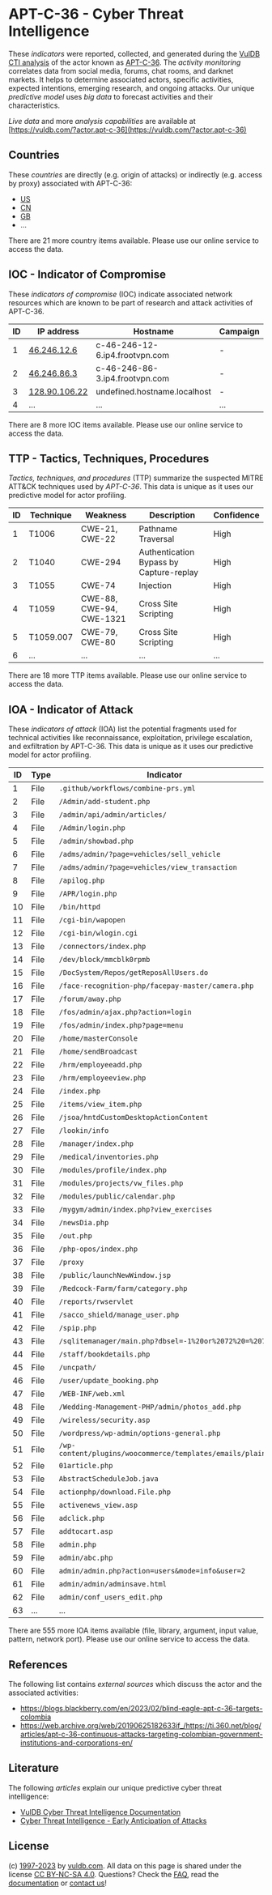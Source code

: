 # APT-C-36 - Cyber Threat Intelligence

These _indicators_ were reported, collected, and generated during the [VulDB CTI analysis](https://vuldb.com/?kb.cti) of the actor known as [APT-C-36](https://vuldb.com/?actor.apt-c-36). The _activity monitoring_ correlates data from social media, forums, chat rooms, and darknet markets. It helps to determine associated actors, specific activities, expected intentions, emerging research, and ongoing attacks. Our unique _predictive model_ uses _big data_ to forecast activities and their characteristics.

_Live data_ and more _analysis capabilities_ are available at [https://vuldb.com/?actor.apt-c-36](https://vuldb.com/?actor.apt-c-36)

## Countries

These _countries_ are directly (e.g. origin of attacks) or indirectly (e.g. access by proxy) associated with APT-C-36:

* [US](https://vuldb.com/?country.us)
* [CN](https://vuldb.com/?country.cn)
* [GB](https://vuldb.com/?country.gb)
* ...

There are 21 more country items available. Please use our online service to access the data.

## IOC - Indicator of Compromise

These _indicators of compromise_ (IOC) indicate associated network resources which are known to be part of research and attack activities of APT-C-36.

ID | IP address | Hostname | Campaign | Confidence
-- | ---------- | -------- | -------- | ----------
1 | [46.246.12.6](https://vuldb.com/?ip.46.246.12.6) | c-46-246-12-6.ip4.frootvpn.com | - | High
2 | [46.246.86.3](https://vuldb.com/?ip.46.246.86.3) | c-46-246-86-3.ip4.frootvpn.com | - | High
3 | [128.90.106.22](https://vuldb.com/?ip.128.90.106.22) | undefined.hostname.localhost | - | High
4 | ... | ... | ... | ...

There are 8 more IOC items available. Please use our online service to access the data.

## TTP - Tactics, Techniques, Procedures

_Tactics, techniques, and procedures_ (TTP) summarize the suspected MITRE ATT&CK techniques used by _APT-C-36_. This data is unique as it uses our predictive model for actor profiling.

ID | Technique | Weakness | Description | Confidence
-- | --------- | -------- | ----------- | ----------
1 | T1006 | CWE-21, CWE-22 | Pathname Traversal | High
2 | T1040 | CWE-294 | Authentication Bypass by Capture-replay | High
3 | T1055 | CWE-74 | Injection | High
4 | T1059 | CWE-88, CWE-94, CWE-1321 | Cross Site Scripting | High
5 | T1059.007 | CWE-79, CWE-80 | Cross Site Scripting | High
6 | ... | ... | ... | ...

There are 18 more TTP items available. Please use our online service to access the data.

## IOA - Indicator of Attack

These _indicators of attack_ (IOA) list the potential fragments used for technical activities like reconnaissance, exploitation, privilege escalation, and exfiltration by APT-C-36. This data is unique as it uses our predictive model for actor profiling.

ID | Type | Indicator | Confidence
-- | ---- | --------- | ----------
1 | File | `.github/workflows/combine-prs.yml` | High
2 | File | `/Admin/add-student.php` | High
3 | File | `/admin/api/admin/articles/` | High
4 | File | `/Admin/login.php` | High
5 | File | `/admin/showbad.php` | High
6 | File | `/adms/admin/?page=vehicles/sell_vehicle` | High
7 | File | `/adms/admin/?page=vehicles/view_transaction` | High
8 | File | `/apilog.php` | Medium
9 | File | `/APR/login.php` | High
10 | File | `/bin/httpd` | Medium
11 | File | `/cgi-bin/wapopen` | High
12 | File | `/cgi-bin/wlogin.cgi` | High
13 | File | `/connectors/index.php` | High
14 | File | `/dev/block/mmcblk0rpmb` | High
15 | File | `/DocSystem/Repos/getReposAllUsers.do` | High
16 | File | `/face-recognition-php/facepay-master/camera.php` | High
17 | File | `/forum/away.php` | High
18 | File | `/fos/admin/ajax.php?action=login` | High
19 | File | `/fos/admin/index.php?page=menu` | High
20 | File | `/home/masterConsole` | High
21 | File | `/home/sendBroadcast` | High
22 | File | `/hrm/employeeadd.php` | High
23 | File | `/hrm/employeeview.php` | High
24 | File | `/index.php` | Medium
25 | File | `/items/view_item.php` | High
26 | File | `/jsoa/hntdCustomDesktopActionContent` | High
27 | File | `/lookin/info` | Medium
28 | File | `/manager/index.php` | High
29 | File | `/medical/inventories.php` | High
30 | File | `/modules/profile/index.php` | High
31 | File | `/modules/projects/vw_files.php` | High
32 | File | `/modules/public/calendar.php` | High
33 | File | `/mygym/admin/index.php?view_exercises` | High
34 | File | `/newsDia.php` | Medium
35 | File | `/out.php` | Medium
36 | File | `/php-opos/index.php` | High
37 | File | `/proxy` | Low
38 | File | `/public/launchNewWindow.jsp` | High
39 | File | `/Redcock-Farm/farm/category.php` | High
40 | File | `/reports/rwservlet` | High
41 | File | `/sacco_shield/manage_user.php` | High
42 | File | `/spip.php` | Medium
43 | File | `/sqlitemanager/main.php?dbsel=-1%20or%2072%20=%2072` | High
44 | File | `/staff/bookdetails.php` | High
45 | File | `/uncpath/` | Medium
46 | File | `/user/update_booking.php` | High
47 | File | `/WEB-INF/web.xml` | High
48 | File | `/Wedding-Management-PHP/admin/photos_add.php` | High
49 | File | `/wireless/security.asp` | High
50 | File | `/wordpress/wp-admin/options-general.php` | High
51 | File | `/wp-content/plugins/woocommerce/templates/emails/plain/` | High
52 | File | `01article.php` | High
53 | File | `AbstractScheduleJob.java` | High
54 | File | `actionphp/download.File.php` | High
55 | File | `activenews_view.asp` | High
56 | File | `adclick.php` | Medium
57 | File | `addtocart.asp` | High
58 | File | `admin.php` | Medium
59 | File | `admin/abc.php` | High
60 | File | `admin/admin.php?action=users&mode=info&user=2` | High
61 | File | `admin/admin/adminsave.html` | High
62 | File | `admin/conf_users_edit.php` | High
63 | ... | ... | ...

There are 555 more IOA items available (file, library, argument, input value, pattern, network port). Please use our online service to access the data.

## References

The following list contains _external sources_ which discuss the actor and the associated activities:

* https://blogs.blackberry.com/en/2023/02/blind-eagle-apt-c-36-targets-colombia
* https://web.archive.org/web/20190625182633if_/https://ti.360.net/blog/articles/apt-c-36-continuous-attacks-targeting-colombian-government-institutions-and-corporations-en/

## Literature

The following _articles_ explain our unique predictive cyber threat intelligence:

* [VulDB Cyber Threat Intelligence Documentation](https://vuldb.com/?kb.cti)
* [Cyber Threat Intelligence - Early Anticipation of Attacks](https://www.scip.ch/en/?labs.20201022)

## License

(c) [1997-2023](https://vuldb.com/?kb.changelog) by [vuldb.com](https://vuldb.com/?kb.about). All data on this page is shared under the license [CC BY-NC-SA 4.0](https://creativecommons.org/licenses/by-nc-sa/4.0/). Questions? Check the [FAQ](https://vuldb.com/?kb.faq), read the [documentation](https://vuldb.com/?kb) or [contact us](https://vuldb.com/?contact)!
